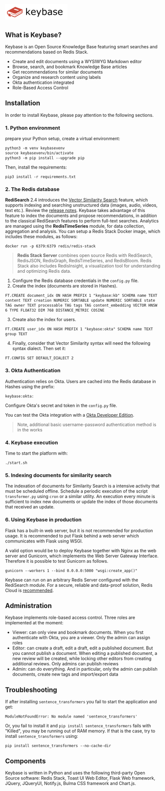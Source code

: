 # <img src="src/static/images/keybase.png" height="50px">

## What is Keybase?

Keybase is an Open Source Knowledge Base featuring smart searches and recommendations based on Redis Stack.

- Create and edit documents using a WYSIWYG Markdown editor
- Browse, search, and bookmark Knowledge Base articles
- Get recommendations for similar documents
- Organize and research content using labels
- Okta authentication integrated
- Role-Based Access Control


## Installation

In order to install Keybase, please pay attention to the following sections.

### 1. Python environment

prepare your Python setup, create a virtual environment:

```
python3 -m venv keybasevenv
source keybasevenv/bin/activate
python3 -m pip install --upgrade pip
```
Then, install the requirements:

```
pip3 install -r requirements.txt
```

### 2. The Redis database

**RediSearch** 2.4 introduces the [Vector Similarity Search](https://redis.io/docs/stack/search/reference/vectors/) feature, which supports indexing and searching unstructured data (images, audio, videos, text etc.). Review the [release notes](https://github.com/RediSearch/RediSearch/releases/tag/v2.4.3). Keybase takes advantage of this feature to index the documents and propose recommendations, in addition to the classical RediSearch features to perform full-text searches. Analytics are managed using the **RedisTimeSeries** module, for data collection, aggregation and analysis. You can setup a Redis Stack Docker image, which includes these modules, as follows:

```
docker run -p 6379:6379 redis/redis-stack
```

> **Redis Stack Server** combines open source Redis with RediSearch, RedisJSON, RedisGraph, RedisTimeSeries, and RedisBloom. Redis Stack also includes RedisInsight, a visualization tool for understanding and optimizing Redis data.

1. Configure the Redis database credentials in the `config.py` file.
2. Create the index (documents are stored in Hashes).

```
FT.CREATE document_idx ON HASH PREFIX 1 "keybase:kb" SCHEMA name TEXT content TEXT creation NUMERIC SORTABLE update NUMERIC SORTABLE state TAG owner TEXT processable TAG tags TAG content_embedding VECTOR HNSW 6 TYPE FLOAT32 DIM 768 DISTANCE_METRIC COSINE
```

3. Create also the index for users.

```
FT.CREATE user_idx ON HASH PREFIX 1 "keybase:okta" SCHEMA name TEXT group TEXT
```

4. Finally, consider that Vector Similarity syntax will need the following syntax dialect. Then set it:

```
FT.CONFIG SET DEFAULT_DIALECT 2
```

### 3. Okta Authentication

Authentication relies on Okta. Users are cached into the Redis database in Hashes using the prefix:

```
keybase:okta:
```

Configure Okta's secret and token in the `config.py` file.

You can test the Okta integration with a [Okta Developer Edition](https://developer.okta.com/signup/).

> Note, additional basic username-password authentication method is in the works

### 4. Keybase execution

Time to start the platform with:

```
./start.sh
```

### 5. Indexing documents for similarity search

The indexation of documents for Similarity Search is a intensive activity that must be scheduled offline. Schedule a periodic execution of the script `transformer.py` using `cron` or a similar utility. An execution every minute is sufficient to index new documents or update the index of those documents that received an update.


### 6. Using Keybase in production

Flask has a built-in web server, but it is not recommended for production usage. It is recommended to put Flask behind a web server which communicates with Flask using WSGI. 

A valid option would be to deploy Keybase together with Nginx as the web server and Gunicorn, which implements the Web Server Gateway Interface. Therefore it is possible to test Gunicorn as follows. 

```
gunicorn --workers 1 --bind 0.0.0.0:5000 "wsgi:create_app()"
```

Keybase can run on an arbitrary Redis Server configured with the RediSearch module. For a secure, reliable and data-proof solution, Redis Cloud is [recommended](https://redis.com/redis-enterprise-cloud/overview/).


## Administration

Keybase implements role-based access control. Three roles are implemented at the moment:

- Viewer: can only view and bookmark documents. When you first authenticate with Okta, you are a viewer. Only the admin can assign roles
- Editor: can create a draft, edit a draft, edit a published document. But you cannot publish a document. When editing a published document, a new review will be created, while locking other editors from creating additional reviews. Only admins can publish reviews
- Admin: can do everything. And in particular, only the admin can publish documents, create new tags and import/export data


## Troubleshooting

If after installing `sentence_transformers` you fail to start the application and get:

```
ModuleNotFoundError: No module named 'sentence_transformers'
```

Or, you fail to install it and `pip install sentence_transformers` fails with "Killed", you may be running out of RAM memory. If that is the case, try to install `sentence_transformers` using:

```
pip install sentence_transformers --no-cache-dir
```

## Components
Keybase is written in Python and uses the following third-party Open Source software: Redis Stack, Toast UI Web Editor, Flask Web framework, JQuery, JQueryUI, Notify.js, Bulma CSS framework and Chart.js.